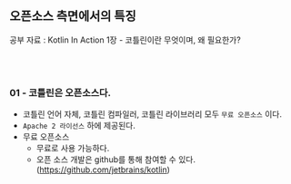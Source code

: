 ## 오픈소스 측면에서의 특징

공부 자료 : Kotlin In Action 1장 - 코틀린이란 무엇이며, 왜 필요한가?

<br></br>

### 01 - 코틀린은 오픈소스다.

- 코틀린 언어 자체, 코틀린 컴파일러, 코틀린 라이브러리 모두 `무료 오픈소스` 이다.
- `Apache 2 라이선스` 하에 제공된다.
- 무료 오픈소스
  - 무료로 사용 가능하다.
  - 오픈 소스 개발은 github를 통해 참여할 수 있다.(https://github.com/jetbrains/kotlin)

<br></br>